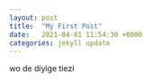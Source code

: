 ```yaml
---
layout: post
title:  "My First Post"
date:   2021-04-01 11:54:30 +0800
categories: jekyll update
---
```



wo de diyige tiezi